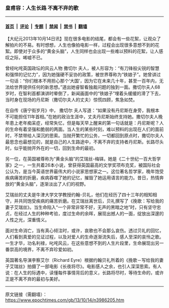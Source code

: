 ### 皇甫容：人生长路 不离不弃的歌

---

#### [首页](../../../..?n3986205) &nbsp;|&nbsp; [评论](../../../../../epoch-comment?n3986205) &nbsp;|&nbsp; [专题](../../../../../epoch-special?n3986205) &nbsp;|&nbsp; [禁闻](../../../../../epoch-news?n3986205) &nbsp;|&nbsp; [禁书](../../../../../books?n3986205) &nbsp;|&nbsp; [翻墙](https://github.com/gfw-breaker/nogfw/blob/master/README.md?n3986205)


<div class="post_content" id="artbody" itemprop="articleBody">
 <!-- article content begin -->
 <p>
  【大纪元2013年10月14日讯】现在很多电影的结尾，都会有一些花絮，让观众了解拍片的不易。有时想想，人生也像拍电影一样，过程会出现很多意想不到的花絮。即使对于众多的“黄金头脑”，人生同样也会出现一些难以预料的花絮，让人感叹之际，唏嘘不已。
 </p>
 <p>
  曾经叱咤英国政坛的风云人物
  <ok href="https://www.epochtimes.com/gb/tag/%E6%92%92%E5%88%87%E5%B0%94.html">
   撒切尔
  </ok>
  夫人，被人形容为：“有刀锋般尖锐的智慧和强悍的记忆力”，因为她强硬不妥协的政策，被世界尊称为“铁娘子”。她曾讲过一句话：“你们根本不用担心那个‘大国’，因为它在未来几十年，甚至一百年内，无法给世界提供任何的新思想。”道出她睿智看独裁问题的独到一面。撒切尔夫人68岁时，在智利首都演讲时晕倒了，新闻画面中的“铁娘子”埋着头缓缓的滑了下去，当时身在现场的丹尼斯（撒切尔夫人的丈夫）惊慌四顾，焦急如焚。
 </p>
 <p>
  在自传《唐宁街岁月》中，
  <ok href="https://www.epochtimes.com/gb/tag/%E6%92%92%E5%88%87%E5%B0%94.html">
   撒切尔
  </ok>
  夫人写道：“如果没有丹尼斯在身旁，我根本不可能担任11年首相。”在她的政治生涯中，丈夫丹尼斯始终支持她。撒切尔夫人晚年患上老年痴呆症，经常失忆，但是每天早上醒来的第一句话就是：丹尼斯呢？人的生命有着坚强和脆弱的两面。当人生的某些时刻，难以预料的出现在人们的面前时，不禁带给人深沉的思索。当抛开繁忙的公务，一切都回到原点时，撒切尔夫人最思念也最想见的，就是自己的人生路途中，不离不弃的支持者丹尼斯。长路尽头时，似乎能抛开外在的一切，回到生命的最初。
 </p>
 <p>
  另一位，在英国被尊称为“黄金头脑”的艾瑞丝-梅铎。她是《二十世纪一百大哲学家》之一，一生共着26本小说，曾获得英国最高的文学奖项布克奖，被国际社会公认为，是当今英语世界最伟大的小说家思想家之一。这位著名哲学家，晚年饱受疾病痛苦的折磨，疾病吞噬了她的记忆，摧毁了她运用语言的能力。昔日，热情奔放的“黄金头脑”，逐渐淡出了人们的视野。
 </p>
 <p>
  艾瑞丝的丈夫是牛津大学文学教授约翰-贝礼，他们在经历了四十三年的相知相守，并共同饱受疾病的痛苦折磨。在艾瑞丝离世后，贝礼撰写了《挽歌：写给我的妻子艾瑞丝》。当生命陷入“一个非常非常不好，无声的黑暗之地”时，只有坚守忠贞，在经过人生的种种考验，度过生命的余晖，展现出撼人的一面，绽放出深邃的人性之光，深重情义。
 </p>
 <p>
  面对生命消亡，当有真心倾注时，或许，哀歌也不会那么哀伤。透过贝礼的回忆，人们看到真爱的见证过程，以及对爱人的生命逐渐流失后，感人至深的哀怜之歌。一生才华，功名利禄，叱咤风云，在这些意想不到的人生片段里，生命展现出另一番崇高的境界，不离不弃珍爱如初。
 </p>
 <p>
  英国著名导演李察艾尔（Richard Eyre）根据约翰贝礼所着的《挽歌－写给我的妻子艾瑞丝》拍摄了一部电影《长夜将尽》。电影感人之余，也引人深深思索。有人说：在人生的际遇中，读懂每件事情背后的意义，长路将尽时，等待生命的，或许正是不离不弃的最初与美好。
 </p>
 <!-- article content end -->
 <div id="below_article_ad">
 </div>
</div>


---

原文链接（需翻墙）：https://www.epochtimes.com/gb/13/10/14/n3986205.htm